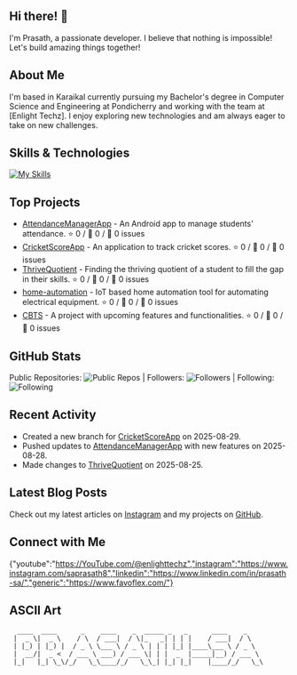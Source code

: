 ## Hi there! 👋

I'm Prasath, a passionate developer. I believe that nothing is impossible! Let's build amazing things together!

## About Me

I'm based in Karaikal currently pursuing my Bachelor's degree in Computer Science and Engineering at Pondicherry and working with the team at [Enlight Techz]. I enjoy exploring new technologies and am always eager to take on new challenges.

## Skills & Technologies

[![My Skills](https://skillicons.dev/icons?i=androidstudio,docker,html,css,js,git,github,flutter,nodejs,express,flask,mongodb,postman,graphql,redis,java,kotlin,vue,react&perline=8)](https://skillicons.dev)

## Top Projects

- [AttendanceManagerApp](https://github.com/PRASATH-SA/AttendanceManagerApp) - An Android app to manage students' attendance. ⭐️ 0 / 🔄 0 / 🚪 0 issues
- [CricketScoreApp](https://github.com/PRASATH-SA/CricketScoreApp) - An application to track cricket scores. ⭐️ 0 / 🔄 0 / 🚪 0 issues
- [ThriveQuotient](https://github.com/PRASATH-SA/ThriveQuotient) - Finding the thriving quotient of a student to fill the gap in their skills. ⭐️ 0 / 🔄 0 / 🚪 0 issues
- [home-automation](https://github.com/PRASATH-SA/home-automation) - IoT based home automation tool for automating electrical equipment. ⭐️ 0 / 🔄 0 / 🚪 0 issues
- [CBTS](https://github.com/PRASATH-SA/CBTS) - A project with upcoming features and functionalities. ⭐️ 0 / 🔄 0 / 🚪 0 issues

## GitHub Stats

Public Repositories: ![Public Repos](https://img.shields.io/badge/Public%20Repos-26-blue)  |  Followers: ![Followers](https://img.shields.io/badge/Followers-7-green)  |  Following: ![Following](https://img.shields.io/badge/Following-48-purple)

## Recent Activity

- Created a new branch for [CricketScoreApp](https://github.com/PRASATH-SA/CricketScoreApp) on 2025-08-29.
- Pushed updates to [AttendanceManagerApp](https://github.com/PRASATH-SA/AttendanceManagerApp) with new features on 2025-08-28.
- Made changes to [ThriveQuotient](https://github.com/PRASATH-SA/ThriveQuotient) on 2025-08-25.

## Latest Blog Posts

Check out my latest articles on [Instagram](https://www.instagram.com/saprasath8/) and my projects on [GitHub](https://github.com/PRASATH-SA).

## Connect with Me

{"youtube":"https://YouTube.com/@enlighttechz","instagram":"https://www.instagram.com/saprasath8","linkedin":"https://www.linkedin.com/in/prasath-sa/","generic":"https://www.favoflex.com/"}

## ASCII Art

```
  ____  ____      _    ____    _  _____ _   _      ____    _    
 |  _ \|  _ \    / \  / ___|  / \|_   _| | | |    / ___|  / \   
 | |_) | |_) |  / _ \ \___ \ / _ \ | | | |_| |____\___ \ / _ \  
 |  __/|  _ <  / ___ \ ___) / ___ \| | |  _  |_____|__) / ___ \ 
 |_|   |_| \_\/_/   \_\____/_/   \_\_| |_| |_|    |____/_/   \_\
                                                                
```
